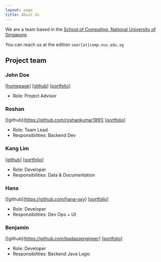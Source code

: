 ```yaml
---
layout: page
title: About Us
---
```


We are a team based in the [School of Computing, National University of Singapore](http://www.comp.nus.edu.sg).

You can reach us at the edition `seer[at]comp.nus.edu.sg`

## Project team

### John Doe

[comment]: <> (<img src="images/johndoe.png" width="200px">)

[[homepage](http://www.comp.nus.edu.sg/~damithch)]
[[github](https://github.com/johndoe)]
[[portfolio](team/johndoe.md)]

* Role: Project Advisor

### Roshan

[comment]: <> (<img src="images/johndoe.png" width="200px">)

[[github](https://github.com/roshankumar1991]
[[portfolio](team/Roshan.md)]

* Role: Team Lead
* Responsibilities: Backend Dev

### Kang Lim

[comment]: <> (<img src="images/johndoe.png" width="200px">)

[[github](https://github.com/Opkko)] [[portfolio](team/Kang.md)]

* Role: Developer
* Responsibilities: Data & Documentation

### Hana

[comment]: <> (<img src="images/johndoe.png" width="200px">)

[[github](https://github.com/hana-oxy]
[[portfolio](team/hana.md)]

* Role: Developer
* Responsibilities: Dev Ops + UI

### Benjamin

[comment]: <> (<img src="images/johndoe.png" width="200px">)

[[github](https://github.com/badassengineer]
[[portfolio](team/benjamin.md)]

* Role: Developer
* Responsibilities: Backend Java Logic
